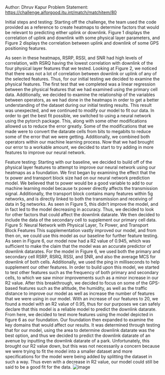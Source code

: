 Author: Dhruv Kapur
Problem Statement: https://challenge.aiforgood.itu.int/match/matchitem/80

Initial steps and testing:
	Starting off the challenge, the team used the code provided as a reference to create heatmaps to determine factors that would be relevant
to predicting either uplink or downlink. Figure 1 displays the correlation of uplink and downlink with some physical layer parameters, and 
Figure 2 displays the correlation between uplink and downlink of some GPS positioning features. 









As seen in these heatmaps, RSRP, RSSI, and SNR had high levels of correlation, with RSRQ having the lowest correlation with downlink of the four physical layer features that we tested. Looking at Figure 2, we noticed that there was not a lot of correlation between downlink or uplink of any of the selected features. Thus, for our initial testing we decided to examine the physical features. The first test that we completed was a linear regression between the physical features that we had examined using the primary cell data. Additionally, we decided to examine the relationship of the variables between operators, as we had done in the heatmaps in order to get a better understanding of the dataset during our initial testing results. This result was unexpected, and we continued to modify our model to fit our data. In order to get the best fit possible, we switched to using a neural network using the pytorch package. This, along with some other modifications allowed us to reduce the error greatly. Some of the modifications that we made were to convert the datarate cells from bits to megabits to reduce some of the error that we were getting. Additionally, we combined both operators within our machine learning process. Now that we had brought our error to a workable amount, we decided to start to try adding in more features to improve our neural network. 

Feature testing:
	Starting with our baseline, we decided to build off of the physical layer features to attempt to improve our neural network using our heatmaps as a foundation. We first began by examining the effect that the tx power and transport block size had on our neural network prediction model. We believed that tx power would be a good variable to add to our machine learning model because tx power directly affects the transmission signal. Additionally, the transport block contains many features within 5g networks, and is directly linked to both the transmission and receiving of data in 5g networks. As seen in Figure 5, this didn’t improve the model, and in fact led to the model decreasing in accuracy. Thus, we decided to look for other factors that could affect the downlink datarate. We then decided to include the data of the secondary cell to supplement our primary cell data.
Figure 5: Neural Network with Physical Layer, Tx Power, and Transport Block Features
This supplementation vastly improved our model, and from then on, we could use this model as our baseline for further feature testing. As seen in Figure 6, our model now had a R2 value of 0.945, which was sufficient to make the claim that the model was an accurate predictor of downlink datarates. For the model in Figure 6, we used both the primary and secondary cell RSRP, RSRQ, RSSI, and SNR, and also the average MCS for downlink of both cells. Additionally, we used the ping in milliseconds to help supplement our other features. In order to build upon this model, we started to test other features such as the frequency of both primary and secondary cells, to which we saw minor improvements such as a minor increase in our R2 value. After this breakthrough, we decided to focus on some of the GPS-based features such as the altitude, the humidity, as well as the traffic distance to improve our model as well as increase the number of features that we were using in our model. With an increase of our features to 20, we found a model with an R2 value of 0.95, thus for our purposes we can safely declare that this model is a reliable model to predict the downlink datarate. From here, we decided to test more features using the model depicted in figure 6 as our foundation. Our foundation then expanded to examine the key domains that would affect our results. It was determined through testing that for our model, using the area to determine downlink datarate was the best option, and thus we decided to predict the downlink datarate of an avenue by inputting the downlink datarate of a park. Unfortunately, this brought our R2 value down, but this was not necessarily a concern because we were trying to fit the model into a smaller dataset and more specifications for the model were being added by splitting the dataset in such a way. Thus even with a decrease in R2 value, our model could still be said to be a good fit for the data. 
![image](https://github.com/dkapur2026/ITU_AI_ML_CHALLENGE/assets/146787306/ff6e9b5a-9920-4cb8-acb7-e026103fff97)
